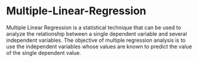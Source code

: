 # Multiple-Linear-Regression
Multiple Linear Regression is a statistical technique that can be used to analyze the relationship between a single dependent variable and several independent variables. The objective of multiple regression analysis is to use the independent variables whose values are known to predict the value of the single dependent value.
